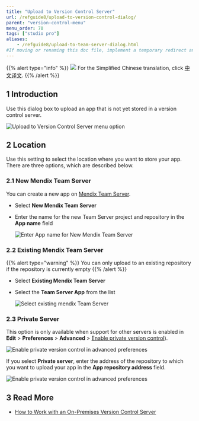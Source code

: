 ```yaml
---
title: "Upload to Version Control Server"
url: /refguide8/upload-to-version-control-dialog/
parent: "version-control-menu"
menu_order: 70
tags: ["studio pro"]
aliases:
    - /refguide8/upload-to-team-server-dialog.html
#If moving or renaming this doc file, implement a temporary redirect and let the respective team know they should update the URL in the product. See Mapping to Products for more details.
---
```


{{% alert type="info" %}}
<img src="attachments/chinese-translation/china.png" style="display: inline-block; margin: 0" /> For the Simplified Chinese translation, click [中文译文](https://cdn.mendix.tencent-cloud.com/documentation/refguide8/upload-to-version-control-dialog.pdf).
{{% /alert %}}

## 1 Introduction

Use this dialog box to upload an app that is not yet stored in a version control server.

![Upload to Version Control Server menu option](/attachments/refguide8/modeling/menus/version-control-menu/upload-to-version-control-dialog/upload-to-version-control-server.png)

## 2 Location

Use this setting to select the location where you want to store your app. There are three options, which are described below.

### 2.1 New Mendix Team Server

You can create a new app on [Mendix Team Server](/developerportal/collaborate/team-server/).

* Select **New Mendix Team Server**
* Enter the name for the new Team Server project and repository in the **App name** field

	![Enter App name for New Mendix Team Server](/attachments/refguide8/modeling/menus/version-control-menu/upload-to-version-control-dialog/new-team-server-app.png)

### 2.2 Existing Mendix Team Server

{{% alert type="warning" %}}
You can only upload to an existing repository if the repository is currently empty
{{% /alert %}}

* Select **Existing Mendix Team Server**
* Select the **Team Server App** from the list

	![Select existing mendix Team Server](/attachments/refguide8/modeling/menus/version-control-menu/upload-to-version-control-dialog/existing-team-server-app.png)

### 2.3 Private Server

This option is only available when support for other servers is enabled in **Edit** > **Preferences** > **Advanced** > [Enable private version control](/refguide/preferences-dialog/#enable)).

![Enable private version control in advanced preferences](/attachments/refguide8/modeling/menus/version-control-menu/upload-to-version-control-dialog/enable-private-version-control.png)

<a name="private-server"></a>If you select **Private server**, enter the address of the repository to which you want to upload your app in the **App repository address** field.

![Enable private version control in advanced preferences](/attachments/refguide8/modeling/menus/version-control-menu/upload-to-version-control-dialog/private-server-app.png)

## 3 Read More

* [How to Work with an On-Premises Version Control Server](/howto8/collaboration-requirements-management/on-premises-svn-howto/)
